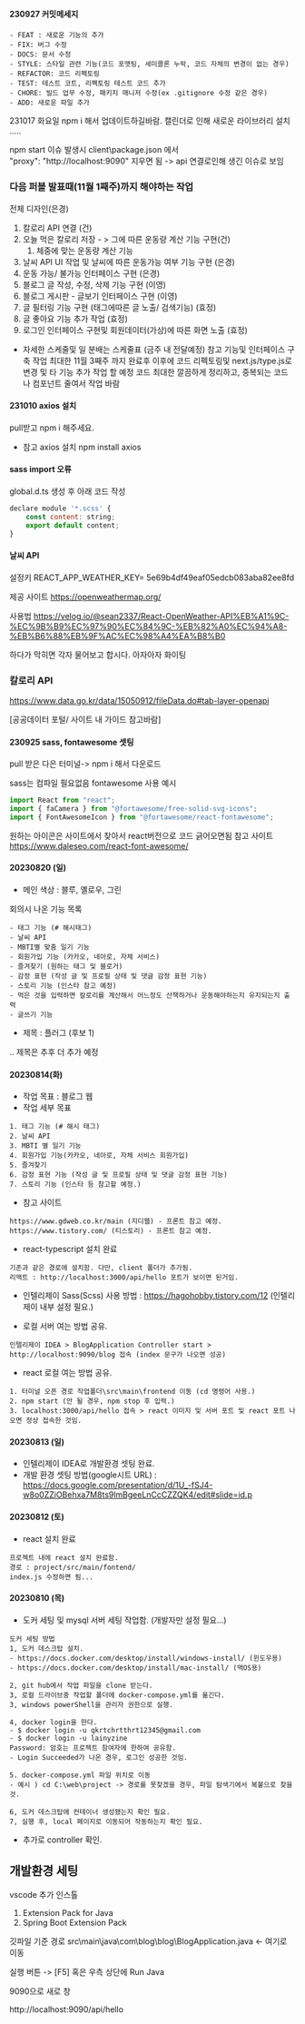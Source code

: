 #### 230927 커밋메세지
    - FEAT : 새로운 기능의 추가
    - FIX: 버그 수정
    - DOCS: 문서 수정
    - STYLE: 스타일 관련 기능(코드 포맷팅, 세미콜론 누락, 코드 자체의 변경이 없는 경우)
    - REFACTOR: 코드 리펙토링
    - TEST: 테스트 코트, 리펙토링 테스트 코드 추가
    - CHORE: 빌드 업무 수정, 패키지 매니저 수정(ex .gitignore 수정 같은 경우)
    - ADD: 새로운 파일 추가


231017 화요일
npm i 해서 업데이트하길바람. 캘린더로 인해 새로운 라이브러리 설치
.....

npm start 이슈 발생시 client\package.json 에서  
"proxy": "http://localhost:9090" 지우면 됨
-> api 연결로인해 생긴 이슈로 보임

### 다음 퍼블 발표때(11월 1째주)까지 해야하는 작업
전체 디자인(은경)

1. 칼로리 API 연결 (건)
2. 오늘 먹은 칼로리 저장 - > 그에 따른 운동량 계산 기능 구현(건)
    1) 체중에 맞는 운동량 계산 기능
3. 날씨 API UI 작업 및 날씨에 따른 운동가능 여부 기능 구현 (은경)
4. 운동 가능/ 불가능 인터페이스 구현 (은경)
5. 블로그 글 작성, 수정, 삭제 기능 구현 (이영)
6. 블로그 게시판 - 글보기 인터페이스 구현 (이영)
7. 글 필터링 기능 구현 (태그에따른 글 노출/ 검색기능) (효정)
8. 글 좋아요 기능 추가 작업 (효정)
9. 로그인 인터페이스 구현및 회원데이터(가상)에 따른 화면 노출 (효정)

* 자세한 스케줄및 일 분배는 스케줄표 (금주 내 전달예정) 참고 
기능및 인터페이스 구축 작업 최대한 11월 3째주 까지 완료후 이후에 
코드 리펙토링및 next.js/type.js로 변경 및 타 기능 추가 작업 할 예정 
코드 최대한 깔끔하게 정리하고, 중복되는 코드나 컴포넌트 줄여서 작업 바람 
                                                                                                          
#### 231010 axios 설치
pull받고 npm i 해주세요.
* 참고 axios 설치
npm install axios

#### sass import 오류 
global.d.ts 생성 후 아래 코드 작성 
```js                                                                                                                                                                      
declare module '*.scss' {
    const content: string;
    export default content;
}
```

#### 날씨 API
설정키
REACT_APP_WEATHER_KEY= 5e69b4df49eaf05edcb083aba82ee8fd


제공 사이트
https://openweathermap.org/

사용법
https://velog.io/@sean2337/React-OpenWeather-API%EB%A1%9C-%EC%9B%B9%EC%97%90%EC%84%9C-%EB%82%A0%EC%94%A8-%EB%B6%88%EB%9F%AC%EC%98%A4%EA%B8%B0

하다가 막히면 각자 물어보고 합시다. 아자아자 화이팅
### 칼로리 API 
https://www.data.go.kr/data/15050912/fileData.do#tab-layer-openapi

[공공데이터 포털/ 사이트 내 가이드 참고바람]
#### 230925 sass, fontawesome 셋팅

pull 받은 다은 터미널-> npm i 해서 다운로드 

sass는 컴파일 필요없음
fontawesome 사용 예시 

```js
import React from "react";
import { faCamera } from "@fortawesome/free-solid-svg-icons";
import { FontAwesomeIcon } from "@fortawesome/react-fontawesome";
```
원하는 아이콘은 사이트에서 찾아서 react버전으로 코드 긁어오면됨
참고 사이트
https://www.daleseo.com/react-font-awesome/
#### 20230820 (일)
- 메인 색상 : 블루, 옐로우, 그린

회의시 나온 기능 목록
````
- 태그 기능 (# 해시태그)
- 날씨 API
- MBTI별 맞춤 일기 기능
- 회원가입 기능 (카카오, 네아로, 자체 서비스)
- 즐겨찾기 (원하는 태그 및 블로거)
- 감정 표현 (작성 글 및 프로필 상태 및 댓글 감정 표현 기능)
- 스토리 기능 (인스타 참고 예정)
- 먹은 것을 입력하면 칼로리를 계산해서 어느정도 산책하거나 운동해야하는지 유지되는지 출력
- 글쓰기 기능
````
- 제목 : 플러그 (후보 1)

.. 제목은 추후 더 추가 예정


#### 20230814(화)
- 작업 목표 : 블로그 웹
- 작업 세부 목표
````
1. 태그 기능 (# 해시 태그)
2. 날씨 API
3. MBTI 별 일기 기능
4. 회원가입 기능(카카오, 네아로, 자체 서비스 회원가입)
5. 즐겨찾기
6. 감정 표현 기능 (작성 글 및 프로필 상태 및 댓글 감정 표현 기능)
7. 스토리 기능 (인스타 등 참고할 예정.)
````
- 참고 사이트
````
https://www.gdweb.co.kr/main (지디웹) - 프론트 참고 예정.
https://www.tistory.com/ (티스토리) - 프론트 참고 예정.
````


- react-typescript 설치 완료
````
기존과 같은 경로에 설치함. 다만, client 폴더가 추가됨.
리액트 : http://localhost:3000/api/hello 포트가 보이면 된거임.
````
- 인텔리제이 Sass(Scss) 사용 방법 : https://hagohobby.tistory.com/12 (인텔리제이 내부 설정 필요.)

- 로컬 서버 여는 방법 공유.
````
인텔리제이 IDEA > BlogApplication Controller start > http://localhost:9090/blog 접속 (index 문구가 나오면 성공)
````

- react 로컬 여는 방법 공유.
````
1. 터미널 오픈 경로 작업폴더\src\main\frontend 이동 (cd 명령어 사용.)
2. npm start (안 될 경우, npm stop 후 입력.)
3. localhost:3000/api/hello 접속 > react 이미지 및 서버 포트 및 react 포트 나오면 정상 접속한 것임.
````


#### 20230813 (일)
- 인텔리제이 IDEA로 개발환경 셋팅 완료.
- 개발 환경 셋팅 방법(google시트 URL) : https://docs.google.com/presentation/d/1U_-fSJ4-w8o0ZZiOBehxa7M8ts9lmBgeeLnCcCZZQK4/edit#slide=id.p



#### 20230812 (토)
- react 설치 완료
````
프로젝트 내에 react 설치 완료함.
경로 : project/src/main/fontend/
index.js 수정하면 됨...
````


#### 20230810 (목)

- 도커 세팅 및 mysql 서버 세팅 작업함. (개발자만 설정 필요...)
````
도커 세팅 방법
1, 도커 데스크탑 설치.
- https://docs.docker.com/desktop/install/windows-install/ (윈도우용)
- https://docs.docker.com/desktop/install/mac-install/ (맥OS용)

2, git hub에서 작업 파일을 clone 받는다.
3, 로컬 드라이브중 작업할 폴더에 docker-compose.yml를 옮긴다.
3, windows powerShell을 관리자 권한으로 실행.

4, docker login을 한다.
- $ docker login -u qkrtchrtthrt12345@gmail.com
- $ docker login -u lainyzine
Password: 암호는 프로젝트 참여자에 한하여 공유함.
- Login Succeeded가 나온 경우, 로그인 성공한 것임.

5. docker-compose.yml 파일 위치로 이동
- 예시 ) cd C:\web\project -> 경로를 못찾겠을 경우, 파일 탐색기에서 복붙으로 찾을 것.

6, 도커 데스크탑에 컨테이너 생성됐는지 확인 필요.
7, 실행 후, local 페이지로 이동되어 작동하는지 확인 필요.
````
- 추가로 controller 확인.

## 개발환경 세팅

vscode 추가 인스톨 
1. Extension Pack for Java
2. Spring Boot Extension Pack

깃파일 기준 경로 
src\main\java\com\blog\blog\BlogApplication.java <- 여기로 이동

실행 버튼
->  [F5] 혹은 우측 상단에 Run Java 

9090으로 새로 창 

http://localhost:9090/api/hello